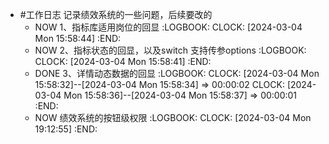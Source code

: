 - #工作日志 记录绩效系统的一些问题，后续要改的
	- NOW 1、指标库适用岗位的回显
	  :LOGBOOK:
	  CLOCK: [2024-03-04 Mon 15:58:44]
	  :END:
	- NOW 2、指标状态的回显，以及switch 支持传参options
	  :LOGBOOK:
	  CLOCK: [2024-03-04 Mon 15:58:41]
	  :END:
	- DONE 3、详情动态数据的回显
	  :LOGBOOK:
	  CLOCK: [2024-03-04 Mon 15:58:32]--[2024-03-04 Mon 15:58:34] =>  00:00:02
	  CLOCK: [2024-03-04 Mon 15:58:36]--[2024-03-04 Mon 15:58:37] =>  00:00:01
	  :END:
	- NOW 绩效系统的按钮级权限
	  :LOGBOOK:
	  CLOCK: [2024-03-04 Mon 19:12:55]
	  :END: